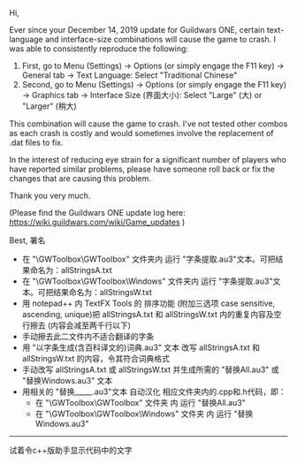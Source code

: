 Hi,

Ever since your December 14, 2019 update for Guildwars ONE, certain text-language and interface-size combinations will cause the game to crash. I was able to consistently reproduce the following:

1) First, go to Menu (Settings) -> Options (or simply engage the F11 key) -> General tab -> Text Language: Select "Traditional Chinese"
2) Second, go to Menu (Settings) -> Options (or simply engage the F11 key) -> Graphics tab -> Interface Size (界面大小): Select "Large" (大) or "Larger" (稍大)

This combination will cause the game to crash. I've not tested other combos as each crash is costly and would sometimes involve the replacement of .dat files to fix.

In the interest of reducing eye strain for a significant number of players who have reported similar problems, please have someone roll back or fix the changes that are causing this problem.

Thank you very much.

(Please find the Guildwars ONE update log here: https://wiki.guildwars.com/wiki/Game_updates )

Best,
署名 





* 在 "\GWToolbox\GWToolbox\" 文件夹内 运行 "字条提取.au3"文本。可把结果命名为：allStringsA.txt
* 在 "\GWToolbox\GWToolbox\Windows\" 文件夹内 运行 "字条提取.au3"文本。可把结果命名为：allStringsW.txt
* 用 notepad++ 内 TextFX Tools 的 排序功能 (附加三选项 case sensitive, ascending, unique)把 allStringsA.txt 和 allStringsW.txt 内的重复内容及空行擦去 (内容会减至两千行以下)
* 手动擦去此二文件内不适合翻译的字条
* 用 "以字条生成(含百科译文的)词典.au3" 文本 改写 allStringsA.txt 和 allStringsW.txt 的内容，令其符合词典格式
* 手动改写 allStringsA.txt 或 allStringsW.txt 并生成所需的 "替换All.au3" 或 "替换Windows.au3" 文本
* 用相关的 "替换_____.au3"文本 自动汉化 相应文件夹内的.cpp和.h代码，即：
  * 在 "\GWToolbox\GWToolbox\" 文件夹 内 运行 "替换All.au3"
  * 在 "\GWToolbox\GWToolbox\Windows\" 文件夹 内 运行 "替换Windows.au3"
<hr>
试着令c++版助手显示代码中的文字
